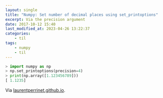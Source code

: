 ```yaml
---
layout: single
title: "Numpy: Set number of decimal places using set_printoptions"
excerpt: Via the precision argument
date: 2017-10-12 15:40
last_modified_at: 2023-04-26 13:22:37
categories:
    - til
tags:
    - numpy
    - til
---
```


```python
> import numpy as np
> np.set_printoptions(precision=4)
> print(np.array([1.123456789]))
[ 1.1235]
```

Via [laurentperrinet.github.io](https://web.archive.org/web/20210512102316/https:/laurentperrinet.github.io/sciblog/posts/2015-01-07-the-right-imports-in-a-notebook.html).

